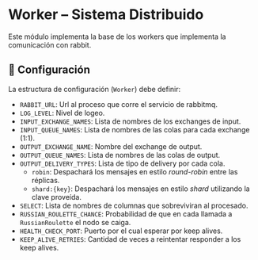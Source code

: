 # Worker – Sistema Distribuido 

Este módulo implementa la base de los workers que implementa la comunicación con rabbit.

## 🔐 Configuración

La estructura de configuración (`Worker`) debe definir:

- `RABBIT_URL`: Url al proceso que corre el servicio de rabbitmq.
- `LOG_LEVEL`: Nivel de logeo.
- `INPUT_EXCHANGE_NAMES`: Lista de nombres de los exchanges de input.
- `INPUT_QUEUE_NAMES`: Lista de nombres de las colas para cada exchange (1:1).
- `OUTPUT_EXCHANGE_NAME`: Nombre del exchange de output.
- `OUTPUT_QUEUE_NAMES`: Lista de nombres de las colas de output.
- `OUTPUT_DELIVERY_TYPES`: Lista de tipo de delivery por cada cola.
    - `robin`: Despachará los mensajes en estilo _round-robin_ entre las réplicas.
    - `shard:{key}`: Despachará los mensajes en estilo _shard_ utilizando la clave proveída.
- `SELECT`: Lista de nombres de columnas que sobreviviran al procesado.
- `RUSSIAN_ROULETTE_CHANCE`: Probabilidad de que en cada llamada a `RussianRoulette` el nodo se caiga.
- `HEALTH_CHECK_PORT`: Puerto por el cual esperar por keep alives.
- `KEEP_ALIVE_RETRIES`: Cantidad de veces a reintentar responder a los keep alives.
